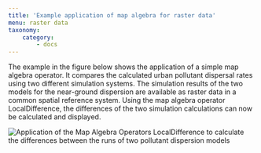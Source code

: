 ```yaml
---
title: 'Example application of map algebra for raster data'
menu: raster data
taxonomy:
    category:
        - docs
---
```

The example in the figure below shows the application of a simple map algebra operator. It compares the calculated urban pollutant dispersal rates using two different simulation systems. The simulation results of the two models for the near-ground dispersion are available as raster data in a common spatial reference system. Using the map algebra operator LocalDifference, the differences of the two simulation calculations can now be calculated and displayed.

![Application of the Map Algebra Operators LocalDifference to calculate the differences between the runs of two pollutant dispersion models](GIS21.png?classes=caption "Application of the Map Algebra Operators LocalDifference to calculate the differences between the runs of two pollutant dispersion models")
